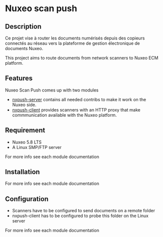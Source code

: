 # Nuxeo scan push

## Description

Ce projet vise à  router les documents numérisés depuis des copieurs connectés au réseau vers la plateforme de gestion électronique de documents Nuxeo.

This project aims to route documents from network scanners to Nuxeo ECM platform.

## Features

Nuxeo Scan Push comes up with two modules 

 - [nxpush-server](https://subversion.univ-lille2.fr/gitlab/78232/nxpush-server/tree/master) contains all needed contribs to make it work on the Nuxeo side.
 - [nxpush-client](https://subversion.univ-lille2.fr/gitlab/78232/nxpush-client/tree/master) provides scanners with an HTTP proxy that make commmunication available with the Nuxeo platform.

## Requirement

 - Nuxeo 5.8 LTS
 - A Linux SMP/FTP server 

For more info see each module documentation

## Installation

For more info see each module documentation

## Configuration

 - Scanners have to be configured to send documents on a remote folder 
 - nxpush-client has to be configured to probe this folder on the Linux server

For more info see each module documentation



